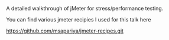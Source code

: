 A detailed walkthrough of jMeter for stress/performance testing.

You can find various jmeter recipies I used for this talk here

https://github.com/msapariya/jmeter-recipes.git


